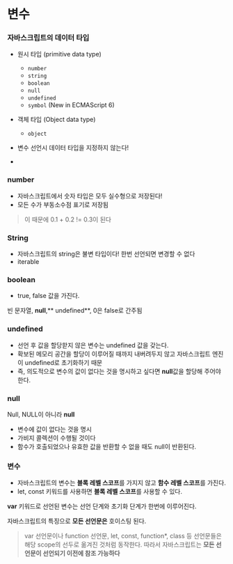 # 변수

###  자바스크립트의 데이터 타입

- 원시 타입 (primitive data type)
  - `number`
  - `string`
  - `boolean`
  - `null`
  - `undefined`
  - `symbol` (New in ECMAScript 6)
- 객체 타입 (Object data type)
  - `object`

- 변수 선언시 데이터 타입을 지정하지 않는다!
- 

### number

-  자바스크립트에서 숫자 타입은 모두 실수형으로 저장된다!
  - 모든 수가 부동소수점 표기로 저장됨

> 이 때문에 0.1 + 0.2 != 0.3이 된다



### String

- 자바스크립트의 string은 불변 타입이다! 한번 선언되면 변경할 수 없다
- iterable



### boolean

- true, false 값을 가진다.

빈 문자열, **null**,** undefined**, 0은 false로 간주됨



### undefined

- 선언 후 값을 할당핟지 않은 변수는 undefined 값을 갖는다.
- 확보된 메모리 공간을 할당이 이루어질 때까지 내버려두지 않고 자바스크립트 엔진이 undefined로 초기화하기 때문
- 즉, 의도적으로 변수의 값이 없다는 것을 명시하고 싶다면 **null**값을 할당해 주어야 한다.



### null

Null, NULL이 아니라 **null**



- 변수에 값이 없다는 것을 명시
- 가비지 콜렉션이 수행될 것이다
- 함수가 호출되었으나 유효한 값을 반환할 수 없을 때도 null이 반환된다.



### 변수

- 자바스크립트의 변수는 **블록 레벨 스코프**를 가지지 않고 **함수 레벨 스코프**를 가진다.
- let, const 키워드를 사용하면 **블록 레벨 스코프**를 사용할 수 있다.

**var** 키워드로 선언된 변수는 선언 단계와 초기화 단계가 한번에 이루어진다.

자바스크립트의 특징으로 **모든 선언문은** 호이스팅 된다.

>  var 선언문이나 function 선언문, let, const, function*, class 등 선언문들은 해당 scope의 선두로 옮겨진 것처럼 동작한다. 따라서 자바스크립트는 **모든 선언문이 선언되기 이전에 참조 가능하다**

 